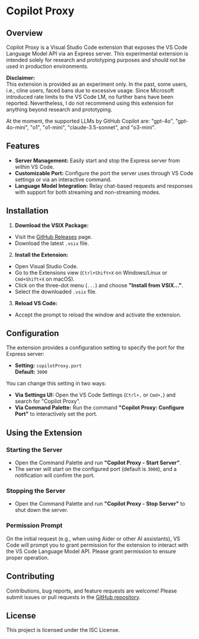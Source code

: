# Copilot Proxy

## Overview

Copilot Proxy is a Visual Studio Code extension that exposes the VS Code Language Model API via an Express server. This experimental extension is intended solely for research and prototyping purposes and should not be used in production environments.

**Disclaimer:**  
This extension is provided as an experiment only. In the past, some users, i.e., cline users, faced bans due to excessive usage. Since Microsoft introduced rate limits to the VS Code LM, no further bans have been reported. Nevertheless, I do not recommend using this extension for anything beyond research and prototyping.

At the moment, the supported LLMs by GitHub Copilot are: "gpt-4o", "gpt-4o-mini", "o1", "o1-mini", "claude-3.5-sonnet", and "o3-mini".

## Features

- **Server Management:** Easily start and stop the Express server from within VS Code.
- **Customizable Port:** Configure the port the server uses through VS Code settings or via an interactive command.
- **Language Model Integration:** Relay chat-based requests and responses with support for both streaming and non-streaming modes.

## Installation

1. **Download the VSIX Package:**
  - Visit the [GitHub Releases](https://github.com/yourusername/copilot-proxy/releases) page.
  - Download the latest `.vsix` file.

2. **Install the Extension:**
  - Open Visual Studio Code.
  - Go to the Extensions view (`Ctrl+Shift+X` on Windows/Linux or `Cmd+Shift+X` on macOS).
  - Click on the three-dot menu (`...`) and choose **"Install from VSIX..."**.
  - Select the downloaded `.vsix` file.

3. **Reload VS Code:**
  - Accept the prompt to reload the window and activate the extension.

## Configuration

The extension provides a configuration setting to specify the port for the Express server:

- **Setting:** `copilotProxy.port`  
  **Default:** `3000`

You can change this setting in two ways:
- **Via Settings UI:** Open the VS Code Settings (`Ctrl+,` or `Cmd+,`) and search for "Copilot Proxy".
- **Via Command Palette:** Run the command **"Copilot Proxy: Configure Port"** to interactively set the port.

## Using the Extension

### Starting the Server

- Open the Command Palette and run **"Copilot Proxy - Start Server"**.
- The server will start on the configured port (default is `3000`), and a notification will confirm the port.

### Stopping the Server

- Open the Command Palette and run **"Copilot Proxy - Stop Server"** to shut down the server.

### Permission Prompt

On the initial request (e.g., when using Aider or other AI assistants), VS Code will prompt you to grant permission for the extension to interact with the VS Code Language Model API. Please grant permission to ensure proper operation.

## Contributing

Contributions, bug reports, and feature requests are welcome! Please submit issues or pull requests in the [GitHub repository](https://github.com/yourusername/copilot-proxy).

## License

This project is licensed under the ISC License.

